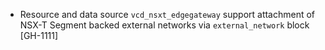 * Resource and data source `vcd_nsxt_edgegateway` support attachment of NSX-T Segment backed
  external networks via `external_network` block [GH-1111]
